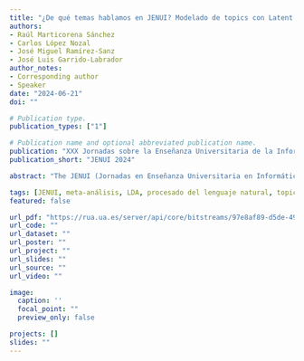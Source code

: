 ```yaml
---
title: "¿De qué temas hablamos en JENUI? Modelado de topics con Latent Dirichlet Allocation (LDA)"
authors:
- Raúl Marticorena Sánchez
- Carlos López Nozal
- José Miguel Ramírez-Sanz
- José Luis Garrido-Labrador
author_notes: 
- Corresponding author
- Speaker
date: "2024-06-21"
doi: ""

# Publication type.
publication_types: ["1"]

# Publication name and optional abbreviated publication name.
publication: "XXX Jornadas sobre la Enseñanza Universitaria de la Informática"
publication_short: "JENUI 2024"

abstract: "The JENUI (Jornadas en Enseñanza Universitaria en Informática) have been held for three decades, from 1994 to the present day. During this period, the subject matter has evolved, changing the scope and topic of the papers, depending on the progress of computer science and its teaching at university level. The unsupervised text-based learning technique, known as the topic model, improves the understanding of large amounts of textual data by grouping documents into topics. This paper applies this technique by processing the complete proceedings of JENUI with its 1745 documents. Starting from the extraction of text from titles and abstracts, the Latent Dirichlet Allocation (LDA) algorithm is applied, estimating the optimal number of topics. The work constructs a topic classifier with the JENUI articles. In addition, it analyses the distribution of topics and the probabilities of the terms of each topic together with the topic evolution of the papers over time. From a more objective and scientific perspective, it is concluded that there is a thematic evolution over the 27 editions with JENUI proceedings."

tags: [JENUI, meta-análisis, LDA, procesado del lenguaje natural, topic model]
featured: false

url_pdf: "https://rua.ua.es/server/api/core/bitstreams/97e8af89-d5de-4954-8352-b60ef9e8d25f/content"
url_code: ""
url_dataset: ""
url_poster: ""
url_project: ""
url_slides: ""
url_source: ""
url_video: ""

image:
  caption: ''
  focal_point: ""
  preview_only: false

projects: []
slides: ""
---
```


